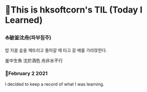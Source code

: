 # 🍦This is hksoftcorn's TIL (Today I Learned)



### ⛵破釜沈舟(파부침주)

밥 지을 솥을 깨뜨리고 돌아갈 때 타고 갈 배를 가라앉힌다.

釜中生魚 沈於酒色 舟非水不行



### 🥨February 2 2021

I decided to keep a record of what I was learning.
